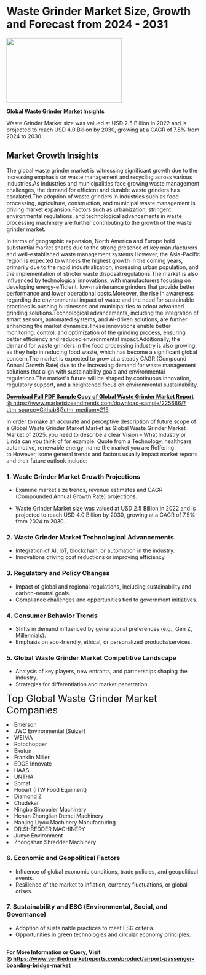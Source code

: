 <H1>Waste Grinder Market Size, Growth and Forecast from 2024 - 2031</H1><img class="aligncenter size-medium wp-image-584254" src="https://thirdeyenews.in/wp-content/uploads/2024/09/Global-Market-Research-300x168.jpeg" alt="" width="300" height="168" /><p><strong>Global&nbsp;<a href="https://www.marketsizeandtrends.com/download-sample/225686/?utm_source=Github8j?utm_medium=216">Waste Grinder Market</a> Insights</strong></p><p>Waste Grinder Market size was valued at USD 2.5 Billion in 2022 and is projected to reach USD 4.0 Billion by 2030, growing at a CAGR of 7.5% from 2024 to 2030.</p><p><h2>Market Growth Insights</h2> <p>The global waste grinder market is witnessing significant growth due to the increasing emphasis on waste management and recycling across various industries.As industries and municipalities face growing waste management challenges, the demand for efficient and durable waste grinders has escalated.The adoption of waste grinders in industries such as food processing, agriculture, construction, and municipal waste management is driving market expansion.Factors such as urbanization, stringent environmental regulations, and technological advancements in waste processing machinery are further contributing to the growth of the waste grinder market.</p> <p><a href="#"></a></p> <p>In terms of geographic expansion, North America and Europe hold substantial market shares due to the strong presence of key manufacturers and well-established waste management systems.However, the Asia-Pacific region is expected to witness the highest growth in the coming years, primarily due to the rapid industrialization, increasing urban population, and the implementation of stricter waste disposal regulations.The market is also influenced by technological innovations, with manufacturers focusing on developing energy-efficient, low-maintenance grinders that provide better performance and lower operational costs.Moreover, the rise in awareness regarding the environmental impact of waste and the need for sustainable practices is pushing businesses and municipalities to adopt advanced grinding solutions.Technological advancements, including the integration of smart sensors, automated systems, and AI-driven solutions, are further enhancing the market dynamics.These innovations enable better monitoring, control, and optimization of the grinding process, ensuring better efficiency and reduced environmental impact.Additionally, the demand for waste grinders in the food processing industry is also growing, as they help in reducing food waste, which has become a significant global concern.The market is expected to grow at a steady CAGR (Compound Annual Growth Rate) due to the increasing demand for waste management solutions that align with sustainability goals and environmental regulations.The market's future will be shaped by continuous innovation, regulatory support, and a heightened focus on environmental sustainability.<p><a href="#"></p><p><span class=""><strong>Download Full PDF Sample Copy of Global Waste Grinder Market Report</strong> @ <a href="https://www.marketsizeandtrends.com/download-sample/225686/?utm_source=Github8j?utm_medium=216" target="_blank">https://www.marketsizeandtrends.com/download-sample/225686/?utm_source=Github8j?utm_medium=216</a></span></p><p>In order to make an accurate and perceptive description of future scope of a Global&nbsp;Waste Grinder Market Market as Global&nbsp;Waste Grinder Market Market of 2025, you need to describe a clear Vision &ndash; What Industry or Linda can you think of for example: Quote from a Technology, healthcare, automotive, renewable energy, name the market you are Reffering to.However, some general trends and factors usually impact market reports and their future outlook include:</p><h3>1.&nbsp;<strong>Waste Grinder Market Growth Projections</strong></h3><ul><li>Examine market size trends, revenue estimates and CAGR (Compounded Annual Growth Rate) projections.</li><li><p>Waste Grinder Market size was valued at USD 2.5 Billion in 2022 and is projected to reach USD 4.0 Billion by 2030, growing at a CAGR of 7.5% from 2024 to 2030.</p></li></ul><h3>2.&nbsp;<strong>Waste Grinder Market Technological Advancements</strong></h3><ul><li>Integration of AI, IoT, blockchain, or automation in the industry.</li><li>Innovations driving cost reductions or improving efficiency.</li></ul><h3>3.&nbsp;<strong>Regulatory and Policy Changes</strong></h3><ul><li>Impact of global and regional regulations, including sustainability and carbon-neutral goals.</li><li>Compliance challenges and opportunities tied to government initiatives.</li></ul><h3>4.&nbsp;<strong>Consumer Behavior Trends</strong></h3><ul><li>Shifts in demand influenced by generational preferences (e.g., Gen Z, Millennials).</li><li>Emphasis on eco-friendly, ethical, or personalized products/services.</li></ul><h3>5.&nbsp;<strong>Global Waste Grinder Market Competitive Landscape</strong></h3><ul><li>Analysis of key players, new entrants, and partnerships shaping the industry.</li><li>Strategies for differentiation and market penetration.</li></ul><p data-pm-slice="1 1 []"><span style="color: inherit; font-family: inherit; font-size: 25px;">Top Global Waste Grinder Market Companies</span></p><div class="" data-test-id=""><p><li>Emerson</li><li> JWC Environmental (Suizer)</li><li> WEIMA</li><li> Rotochopper</li><li> Ekoton</li><li> Franklin Miller</li><li> EDGE Innovate</li><li> HAAS</li><li> UNTHA</li><li> Somat</li><li> Hobart (ITW Food Equiment)</li><li> Diamond Z</li><li> Chudekar</li><li> Ningbo Sinobaler Machinery</li><li> Henan Zhonglian Demei Machinery</li><li> Nanjing Liyou Machinery Manufacturing</li><li> DR.SHREDDER MACHINERY</li><li> Junye Environment</li><li> Zhongshan Shredder Machinery</li></p></div><h3>6.&nbsp;<strong>Economic and Geopolitical Factors</strong></h3><ul><li>Influence of global economic conditions, trade policies, and geopolitical events.</li><li>Resilience of the market to inflation, currency fluctuations, or global crises.</li></ul><h3>7.&nbsp;<strong>Sustainability and ESG (Environmental, Social, and Governance)</strong></h3><ul><li>Adoption of sustainable practices to meet ESG criteria.</li><li>Opportunities in green technologies and circular economy principles.</li></ul><h2><strong style="font-size: 14px;">For More Information or Query, Visit @&nbsp;</strong><a style="background-color: #ffffff; font-size: 14px;" href="https://www.marketsizeandtrends.com/report/waste-grinder-market/" target="_blank">https://www.verifiedmarketreports.com/product/airport-passenger-boarding-bridge-market</a></h2>